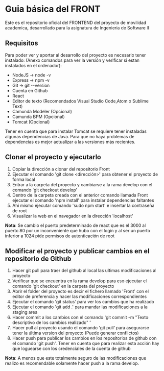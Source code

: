 # Guia básica del FRONT
Este es el repositorio oficial del FRONTEND del proyecto de movilidad academica, desarrollado para la asignatura de Ingenieria de Software II
## Requisitos

Para poder ver y aportar al desarrollo del proyecto  es necesario tener instalado: (Anexo comandos para ver la versión y verificar si estan instalados en el ordenador):
* NodeJS &rarr; node  -v
* Express &rarr; npm  -v
* Git &rarr;  git  --version
* Cuenta en Github
* React
* Editor de texto (Recomendados Visual Studio Code,Atom o Sublime Text)
* Camunda Modeler (Opcional)
* Camunda BPM (Opcional)
* Tomcat (Opcional)

Tener en cuenta que para instalar Tomcat se requiere tener instaladas algunas dependencias de Java.
Para que no haya problemas de dependencias es mejor actualizar a las versiones más recientes.

## Clonar el proyecto y ejecutarlo

1. Copiar la dirección a clonar del repositorio Front
2. Ejecutar el comando 'git clone <dirección>' para obtener el proyecto de forma local
3. Entrar a la carpeta del proyecto y cambiarse a la rama develop con el comando 'git checkout develop'
3. Dentro de la carpeta  creada con el anterior comando llamada Front ejecutar el comando 'npm install' para instalar dependencias faltantes
4. Ahi mismo ejecutar comando 'sudo npm start' e insertar la contraseña de root 
5. Visualizar la web en el navegador en la dirección 'localhost'

**Nota:** Se cambio el puerto predeterminado de react que es el 3000 al puerto 80 por un inconveniente que hubo con el login y al ser un puerto inferior a 1024 pide permisos de autenticación de root

## Modificar el proyecto y publicar cambios en el repositorio de Github
1. Hacer git pull para traer del github al local las ultimas modificaciones al proyecto
2. Verificar que se encuentra en la rama develop para eso ejecutar el comando 'git checkout' en la carpeta del proyecto
3. Abrir el folder del proyecto es decir el fichero llamado 'Front' con el editor de preferencia y hacer las modificaciones correspondientes
4. Ejecutar el comando 'git status' para ver los cambios que ha realizado
5. Ejecutar el comando 'git add .'  para mandar las modificaciones a la staging area
6. Hacer commit a los cambios con el comando 'git commit -m "Texto descriptivo de los cambios realizado" '
7. Hacer pull al proyecto usando el comando 'git pull' para asegurarse tener la última version del proyecto (Puede generar conflictos)
7. Hacer push para publicar los cambios en los repositorios de github con el comando 'git push'. Tener en cuenta que para realizar esta acción hay que loguearse con los credenciales de la cuenta de github

**Nota:** A menos que este totalmente seguro de las modificaciones que realizo es recomendable solamente hacer push a la rama develop.
